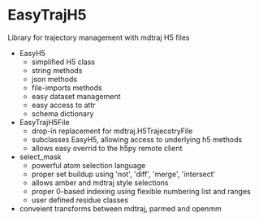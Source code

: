 
# EasyTrajH5

Library for trajectory management with mdtraj H5 files

- EasyH5
    - simplified H5 class 
    - string methods
    - json methods
    - file-imports methods
    - easy dataset management
    - easy access to attr
    - schema dictionary
- EasyTrajH5File
    - drop-in replacement for mdtraj.H5TrajecotryFile
    - subclasses EasyH5, allowing access to underlying h5 methods
    - allows easy overrid to the h5py remote client
- select_mask
    - powerful atom selection language
    - proper set buildup using 'not', 'diff', 'merge', 'intersect'
    - allows amber and mdtraj style selections
    - proper 0-based indexing using flexible numbering list and ranges
    - user defined residue classes
- conveient transforms between mdtraj, parmed and openmm 

